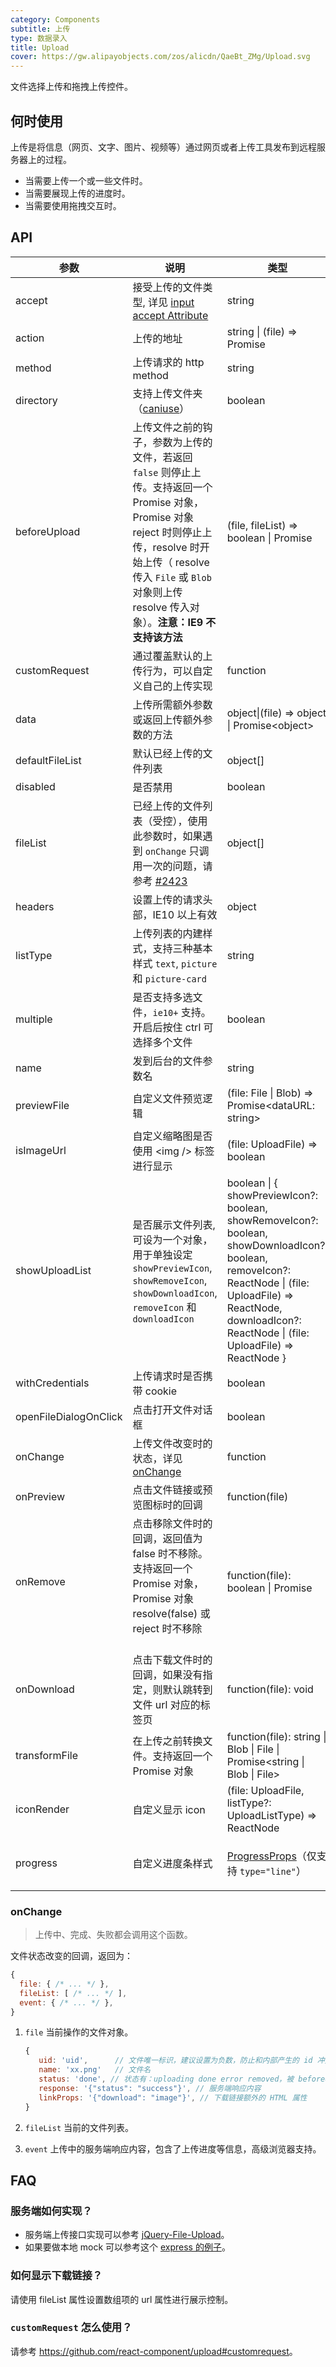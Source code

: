 ```yaml
---
category: Components
subtitle: 上传
type: 数据录入
title: Upload
cover: https://gw.alipayobjects.com/zos/alicdn/QaeBt_ZMg/Upload.svg
---
```


文件选择上传和拖拽上传控件。

## 何时使用

上传是将信息（网页、文字、图片、视频等）通过网页或者上传工具发布到远程服务器上的过程。

- 当需要上传一个或一些文件时。
- 当需要展现上传的进度时。
- 当需要使用拖拽交互时。

## API

| 参数 | 说明 | 类型 | 默认值 | 版本 |
| --- | --- | --- | --- | --- |
| accept | 接受上传的文件类型, 详见 [input accept Attribute](https://developer.mozilla.org/en-US/docs/Web/HTML/Element/input/file#accept) | string | - |  |
| action | 上传的地址 | string \| (file) => Promise | - |  |
| method | 上传请求的 http method | string | `post` |  |
| directory | 支持上传文件夹（[caniuse](https://caniuse.com/#feat=input-file-directory)） | boolean | false |  |
| beforeUpload | 上传文件之前的钩子，参数为上传的文件，若返回 `false` 则停止上传。支持返回一个 Promise 对象，Promise 对象 reject 时则停止上传，resolve 时开始上传（ resolve 传入 `File` 或 `Blob` 对象则上传 resolve 传入对象）。**注意：IE9 不支持该方法** | (file, fileList) => boolean \| Promise | - |  |
| customRequest | 通过覆盖默认的上传行为，可以自定义自己的上传实现 | function | - |  |
| data | 上传所需额外参数或返回上传额外参数的方法 | object\|(file) => object \| Promise&lt;object> | - |  |
| defaultFileList | 默认已经上传的文件列表 | object\[] | - |  |
| disabled | 是否禁用 | boolean | false |  |
| fileList | 已经上传的文件列表（受控），使用此参数时，如果遇到 `onChange` 只调用一次的问题，请参考 [#2423](https://github.com/ant-design/ant-design/issues/2423) | object\[] | - |  |
| headers | 设置上传的请求头部，IE10 以上有效 | object | - |  |
| listType | 上传列表的内建样式，支持三种基本样式 `text`, `picture` 和 `picture-card` | string | `text` |  |
| multiple | 是否支持多选文件，`ie10+` 支持。开启后按住 ctrl 可选择多个文件 | boolean | false |  |
| name | 发到后台的文件参数名 | string | `file` |  |
| previewFile | 自定义文件预览逻辑 | (file: File \| Blob) => Promise<dataURL: string> | - |  |
| isImageUrl | 自定义缩略图是否使用 &lt;img /> 标签进行显示 | (file: UploadFile) => boolean | [(内部实现)](https://github.com/ant-design/ant-design/blob/4ad5830eecfb87471cd8ac588c5d992862b70770/components/upload/utils.tsx#L47-L68) |  |
| showUploadList | 是否展示文件列表, 可设为一个对象，用于单独设定 `showPreviewIcon`, `showRemoveIcon`, `showDownloadIcon`, `removeIcon` 和 `downloadIcon` | boolean \| { showPreviewIcon?: boolean, showRemoveIcon?: boolean, showDownloadIcon?: boolean, removeIcon?: ReactNode \| (file: UploadFile) => ReactNode, downloadIcon?: ReactNode \| (file: UploadFile) => ReactNode } | true |  |
| withCredentials | 上传请求时是否携带 cookie | boolean | false |  |
| openFileDialogOnClick | 点击打开文件对话框 | boolean | true |  |
| onChange | 上传文件改变时的状态，详见 [onChange](#onChange) | function | - |  |
| onPreview | 点击文件链接或预览图标时的回调 | function(file) | - |  |
| onRemove   | 点击移除文件时的回调，返回值为 false 时不移除。支持返回一个 Promise 对象，Promise 对象 resolve(false) 或 reject 时不移除               | function(file): boolean \| Promise | -   |  |
| onDownload | 点击下载文件时的回调，如果没有指定，则默认跳转到文件 url 对应的标签页 | function(file): void | (跳转新标签页) |  |
| transformFile   | 在上传之前转换文件。支持返回一个 Promise 对象   | function(file): string \| Blob \| File \| Promise&lt;string \| Blob \| File> | -   |  |
| iconRender | 自定义显示 icon | (file: UploadFile, listType?: UploadListType) => ReactNode | - |  |
| progress | 自定义进度条样式 | [ProgressProps](/components/progress/#API)（仅支持 `type="line"`） | { strokeWidth: 2, showInfo: false } | 4.3.0 |

### onChange

> 上传中、完成、失败都会调用这个函数。

文件状态改变的回调，返回为：

```js
{
  file: { /* ... */ },
  fileList: [ /* ... */ ],
  event: { /* ... */ },
}
```

1. `file` 当前操作的文件对象。

   ```js
   {
      uid: 'uid',      // 文件唯一标识，建议设置为负数，防止和内部产生的 id 冲突
      name: 'xx.png'   // 文件名
      status: 'done', // 状态有：uploading done error removed，被 beforeUpload 拦截的文件没有 status 属性
      response: '{"status": "success"}', // 服务端响应内容
      linkProps: '{"download": "image"}', // 下载链接额外的 HTML 属性
   }
   ```

2. `fileList` 当前的文件列表。
3. `event` 上传中的服务端响应内容，包含了上传进度等信息，高级浏览器支持。

## FAQ

### 服务端如何实现？

- 服务端上传接口实现可以参考 [jQuery-File-Upload](https://github.com/blueimp/jQuery-File-Upload/wiki#server-side)。
- 如果要做本地 mock 可以参考这个 [express 的例子](https://github.com/react-component/upload/blob/master/server.js)。

### 如何显示下载链接？

请使用 fileList 属性设置数组项的 url 属性进行展示控制。

### `customRequest` 怎么使用？

请参考 <https://github.com/react-component/upload#customrequest>。
